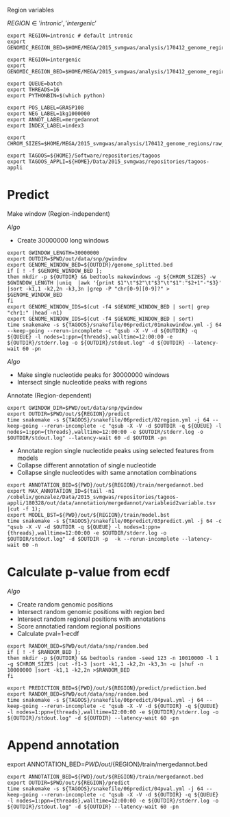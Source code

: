 Region variables

$REGION \in {'intronic', 'intergenic'}$

~~~
export REGION=intronic # default intronic
export GENOMIC_REGION_BED=$HOME/MEGA/2015_svmgwas/analysis/170412_genome_regions/hg19_5utrExonIntron3utrExon.bed
~~~

~~~
export REGION=intergenic
export GENOMIC_REGION_BED=$HOME/MEGA/2015_svmgwas/analysis/170412_genome_regions/ucsc_hg19_RefSeqGenes_intergenic.bed
~~~

~~~
export QUEUE=batch
export THREADS=16
export PYTHONBIN=$(which python)
~~~

~~~
export POS_LABEL=GRASP108
export NEG_LABEL=1kg1000000
export ANNOT_LABEL=mergedannot
export INDEX_LABEL=index3
~~~

~~~
export CHROM_SIZES=$HOME/MEGA/2015_svmgwas/analysis/170412_genome_regions/raw_hg19.chrom.sizes
~~~

~~~
export TAGOOS=${HOME}/Software/repositories/tagoos
export TAGOOS_APPLI=${HOME}/Data/2015_svmgwas/repositories/tagoos-appli
~~~

# Predict

Make window (Region-independent)

_Algo_

- Create 30000000 long windows

~~~
export GWINDOW_LENGTH=30000000
export OUTDIR=$PWD/out/data/snp/gwindow
export GENOME_WINDOW_BED=${OUTDIR}/genome_splitted.bed
if [ ! -f $GENOME_WINDOW_BED ]; 
then mkdir -p ${OUTDIR} && bedtools makewindows -g ${CHROM_SIZES} -w $GWINDOW_LENGTH |uniq  |awk '{print $1"\t"$2"\t"$3"\t"$1":"$2+1"-"$3}' |sort -k1,1 -k2,2n -k3,3n |grep -P "chr[0-9][0-9]?" > $GENOME_WINDOW_BED
fi
export GENOME_WINDOW_IDS=$(cut -f4 $GENOME_WINDOW_BED | sort| grep "chr1:" |head -n1)
export GENOME_WINDOW_IDS=$(cut -f4 $GENOME_WINDOW_BED | sort)
time snakemake -s ${TAGOOS}/snakefile/06predict/01makewindow.yml -j 64 --keep-going --rerun-incomplete -c "qsub -X -V -d ${OUTDIR} -q ${QUEUE} -l nodes=1:ppn={threads},walltime=12:00:00 -e ${OUTDIR}/stderr.log -o ${OUTDIR}/stdout.log" -d ${OUTDIR} --latency-wait 60 -pn
~~~

_Algo_

- Make single nucleotide peaks for 30000000 windows
- Intersect single nucleotide peaks with regions

Annotate (Region-dependent)

~~~
export GWINDOW_DIR=$PWD/out/data/snp/gwindow
export OUTDIR=$PWD/out/${REGION}/predict
time snakemake -s ${TAGOOS}/snakefile/06predict/02region.yml -j 64 --keep-going --rerun-incomplete -c "qsub -X -V -d $OUTDIR -q ${QUEUE} -l nodes=1:ppn={threads},walltime=12:00:00 -e $OUTDIR/stderr.log -o $OUTDIR/stdout.log" --latency-wait 60 -d $OUTDIR -pn
~~~

- Annotate region single nucleotide peaks using selected features from models
- Collapse different annotation of single nucleotide
- Collapse single nucleotides with same annotation combinations

~~~
export ANNOTATION_BED=${PWD}/out/${REGION}/train/mergedannot.bed
export MAX_ANNOTATION_ID=$(tail -n1 /cobelix/gonzalez/Data/2015_svmgwas/repositories/tagoos-appli/180328/out/data/annotation/mergedannot/variableid2variable.tsv |cut -f 1);
export MODEL_BST=${PWD}/out/${REGION}/train/model.bst
time snakemake -s ${TAGOOS}/snakefile/06predict/03predict.yml -j 64 -c "qsub -X -V -d $OUTDIR -q ${QUEUE} -l nodes=1:ppn={threads},walltime=12:00:00 -e $OUTDIR/stderr.log -o $OUTDIR/stdout.log" -d $OUTDIR -p  -k --rerun-incomplete --latency-wait 60 -n
~~~

# Calculate p-value from ecdf

_Algo_

- Create random genomic positions
- Intersect random genomic positions with region bed
- Intersect random regional positions with annotations
- Score annotatied random regional positions
- Calculate pval=1-ecdf

~~~
export RANDOM_BED=$PWD/out/data/snp/random.bed
if [ ! -f $RANDOM_BED ]; 
then mkdir -p ${OUTDIR} && bedtools random -seed 123 -n 10010000 -l 1 -g $CHROM_SIZES |cut -f1-3 |sort -k1,1 -k2,2n -k3,3n -u |shuf -n 10000000 |sort -k1,1 -k2,2n >$RANDOM_BED
fi 
~~~

~~~
export PREDICTION_BED=${PWD}/out/${REGION}/predict/prediction.bed
export RANDOM_BED=$PWD/out/data/snp/random.bed
time snakemake -s ${TAGOOS}/snakefile/06predict/04pval.yml -j 64 --keep-going --rerun-incomplete -c "qsub -X -V -d ${OUTDIR} -q ${QUEUE} -l nodes=1:ppn={threads},walltime=12:00:00 -e ${OUTDIR}/stderr.log -o ${OUTDIR}/stdout.log" -d ${OUTDIR} --latency-wait 60 -pn
~~~

# Append annotation

export ANNOTATION_BED=${PWD}/out/${REGION}/train/mergedannot.bed

~~~
export ANNOTATION_BED=${PWD}/out/${REGION}/train/mergedannot.bed
export OUTDIR=$PWD/out/${REGION}/predict
time snakemake -s ${TAGOOS}/snakefile/06predict/04pval.yml -j 64 --keep-going --rerun-incomplete -c "qsub -X -V -d ${OUTDIR} -q ${QUEUE} -l nodes=1:ppn={threads},walltime=12:00:00 -e ${OUTDIR}/stderr.log -o ${OUTDIR}/stdout.log" -d ${OUTDIR} --latency-wait 60 -pn
~~~

